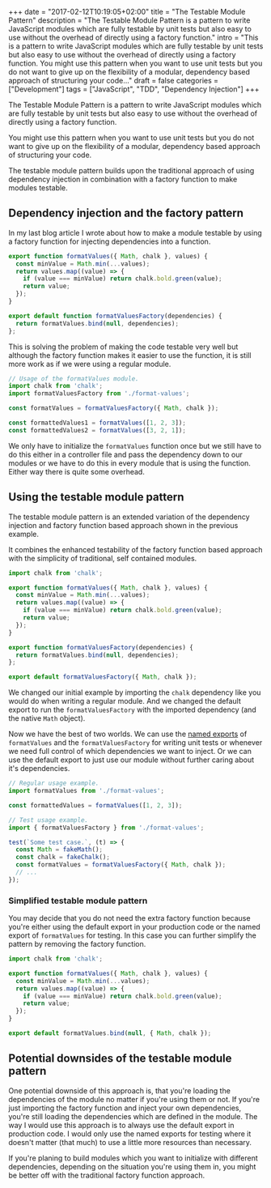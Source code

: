 +++
date = "2017-02-12T10:19:05+02:00"
title = "The Testable Module Pattern"
description = "The Testable Module Pattern is a pattern to write JavaScript modules which are fully testable by unit tests but also easy to use without the overhead of directly using a factory function."
intro = "This is a pattern to write JavaScript modules which are fully testable by unit tests but also easy to use without the overhead of directly using a factory function. You might use this pattern when you want to use unit tests but you do not want to give up on the flexibility of a modular, dependency based approach of structuring your code..."
draft = false
categories = ["Development"]
tags = ["JavaScript", "TDD", "Dependency Injection"]
+++

The Testable Module Pattern is a pattern to write JavaScript modules which are fully testable by unit tests but also easy to use without the overhead of directly using a factory function.

You might use this pattern when you want to use unit tests but you do not want to give up on the flexibility of a modular, dependency based approach of structuring your code.

The testable module pattern builds upon the traditional approach of using dependency injection in combination with a factory function to make modules testable.

## Dependency injection and the factory pattern

In my last blog article I wrote about how to make a module testable by using a factory function for injecting dependencies into a function.

```js
export function formatValues({ Math, chalk }, values) {
  const minValue = Math.min(...values);
  return values.map((value) => {
    if (value === minValue) return chalk.bold.green(value);
    return value;
  });
}

export default function formatValuesFactory(dependencies) {
  return formatValues.bind(null, dependencies);
};
```

This is solving the problem of making the code testable very well but although the factory function makes it easier to use the function, it is still more work as if we were using a regular module.

```js
// Usage of the formatValues module.
import chalk from 'chalk';
import formatValuesFactory from './format-values';

const formatValues = formatValuesFactory({ Math, chalk });

const formattedValues1 = formatValues([1, 2, 3]);
const formattedValues2 = formatValues([3, 2, 1]);
```

We only have to initialize the `formatValues` function once but we still have to do this either in a controller file and pass the dependency down to our modules or we have to do this in every module that is using the function. Either way there is quite some overhead.

## Using the testable module pattern

The testable module pattern is an extended variation of the dependency injection and factory function based approach shown in the previous example.

It combines the enhanced testability of the factory function based approach with the simplicity of traditional, self contained modules.

```js
import chalk from 'chalk';

export function formatValues({ Math, chalk }, values) {
  const minValue = Math.min(...values);
  return values.map((value) => {
    if (value === minValue) return chalk.bold.green(value);
    return value;
  });
}

export function formatValuesFactory(dependencies) {
  return formatValues.bind(null, dependencies);
};

export default formatValuesFactory({ Math, chalk });
```

We changed our initial example by importing the `chalk` dependency like you would do when writing a regular module. And we changed the default export to run the `formatValuesFactory` with the imported dependency (and the native `Math` object).

Now we have the best of two worlds. We can use the [named exports](https://developer.mozilla.org/en-US/docs/Web/JavaScript/Reference/Statements/export#Using_named_exports) of `formatValues` and the `formatValuesFactory` for writing unit tests or whenever we need full control of which dependencies we want to inject. Or we can use the default export to just use our module without further caring about it's dependencies.

```js
// Regular usage example.
import formatValues from './format-values';

const formattedValues = formatValues([1, 2, 3]);
```

```js
// Test usage example.
import { formatValuesFactory } from './format-values';

test(`Some test case.`, (t) => {
  const Math = fakeMath();
  const chalk = fakeChalk();
  const formatValues = formatValuesFactory({ Math, chalk });
  // ...
});
```

### Simplified testable module pattern

You may decide that you do not need the extra factory function because you're either using the default export in your production code or the named export of `formatValues` for testing. In this case you can further simplify the pattern by removing the factory function.

```js
import chalk from 'chalk';

export function formatValues({ Math, chalk }, values) {
  const minValue = Math.min(...values);
  return values.map((value) => {
    if (value === minValue) return chalk.bold.green(value);
    return value;
  });
}

export default formatValues.bind(null, { Math, chalk });
```

## Potential downsides of the testable module pattern

One potential downside of this approach is, that you're loading the dependencies of the module no matter if you're using them or not. If you're just importing the factory function and inject your own dependencies, you're still loading the dependencies which are defined in the module. The way I would use this approach is to always use the default export in production code. I would only use the named exports for testing where it doesn't matter (that much) to use a little more resources than necessary.

If you're planing to build modules which you want to initialize with different dependencies, depending on the situation you're using them in, you might be better off with the traditional factory function approach.
